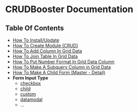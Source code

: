 # CRUDBooster Documentation 
## Table Of Contents
- [How To Install/Update](./installation.md)
- [How To Create Module (CRUD)](./how-to-create-module.md)
- [How To Add Column In Grid Data](./how-to-add-column.md)
- [How To Join Table In Grid Data](./how-to-join-in-grid-data.md)
- [How To Put Number Format In Grid Data Column](./how-to-put-number-format.md)
- [How To Make A Subquery Column in Grid Data](./how-to-make-subquery.md)
- [How To Make A Child Form (Master - Detail)](./how-to-make-a-child-form.md)
- **Form Input Type**
  - [checkbox](./form-checkbox.md)
  - [child](./how-to-make-a-child-form.md)
  - [custom](./form-custom.md)
  - [datamodal](./form-datamodal.md)
  - ...
